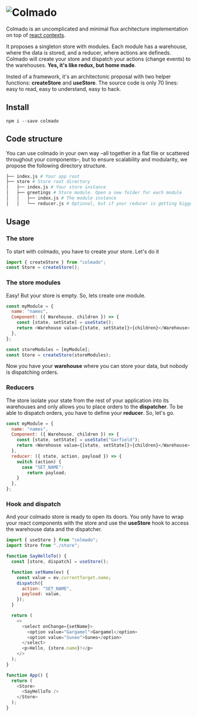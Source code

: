 # ![Colmado](https://www.codeccoop.org/assets/images/colmado.png)

Colmado is an uncomplicated and minimal flux architecture implementation on top of [react contexts](https://reactjs.org/docs/context.html).

It proposes a singleton store with modules. Each module has a warehouse, where the data is stored, and a reducer, where actions are defineds. Colmado will create your store and dispatch your actions (change events) to the warehouses. **Yes, it's like redux, but home made**.

Insted of a framework, it's an architectonic proposal with two helper functions: **createStore** and **useStore**. The source code is only 70 lines: easy to read, easy to understand, easy to hack.

## Install

`npm i --save colmado`

## Code structure

You can use colmado in your own way –all together in a flat file or scattered throughout your components–, but to ensure scalability and modularity, we propose the following directory structure.

```bash
├── index.js # Your app root
├── store # Store root directory
│   ├── index.js # Your store instance
│   ├── greetings # Store module. Open a new folder for each module
│   │   ├── index.js # The module instance
│   │   └── reducer.js # Optional, but if your reducer is getting bigger, you can place your actions in a separate file
```

## Usage

### The store

To start with colmado, you have to create your store. Let's do it

```javascript
import { createStore } from "colmado";
const Store = createStore();
```

### The store modules

Easy! But your store is empty. So, lets create one module.

```javascript
const myModule = {
  name: "names",
  Component: ({ Warehouse, children }) => {
    const [state, setState] = useState();
    return <Warehouse value={[state, setState]}>{children}</Warehouse>;
  },
};

const storeModules = [myModule];
const Store = createStore(storeModules);
```

Now you have your **warehouse** where you can store your data, but nobody is dispatching orders.

### Reducers

The store isolate your state from the rest of your application into its warehouses and only allows you to place orders to the **dispatcher**. To be able to dispatch orders, you have to define your **reducer**. So, let's go.

```javascript
const myModule = {
  name: "names",
  Component: ({ Warehouse, children }) => {
    const [state, setState] = useState("Garfield");
    return <Warehouse value={[state, setState]}>{children}</Warehouse>;
  },
  reducer: ({ state, action, payload }) => {
    switch (action) {
      case "SET_NAME":
        return payload;
    }
  },
};
```

### Hook and dispatch

And your colmado store is ready to open its doors. You only have to wrap your react components with the store and use the **useStore** hook to access the warehouse data and the dispatcher.

```javascript
import { useStore } from "colmado";
import Store from "./store";

function SayHelloTo() {
  const [store, dispatch] = useStore();

  function setName(ev) {
    const value = ev.currentTarget.name;
    dispatch({
      action: "SET_NAME",
      payload: value,
    });
  }

  return (
    <>
      <select onChange={setName}>
        <option value="Gargamel">Gargamel</option>
        <option value="Suneo">Suneo</option>
      </select>
      <p>Hello, {store.name}!</p>
    </>
  );
}

function App() {
  return (
    <Store>
      <SayHelloTo />
    </Store>
  );
}
```
